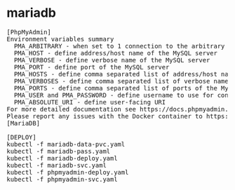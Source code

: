 # mariadb
<pre>
[PhpMyAdmin]
Environment variables summary
  PMA_ARBITRARY - when set to 1 connection to the arbitrary server will be allowed
  PMA_HOST - define address/host name of the MySQL server
  PMA_VERBOSE - define verbose name of the MySQL server
  PMA_PORT - define port of the MySQL server
  PMA_HOSTS - define comma separated list of address/host names of the MySQL servers
  PMA_VERBOSES - define comma separated list of verbose names of the MySQL servers
  PMA_PORTS - define comma separated list of ports of the MySQL servers
  PMA_USER and PMA_PASSWORD - define username to use for config authentication method
  PMA_ABSOLUTE_URI - define user-facing URI
For more detailed documentation see https://docs.phpmyadmin.net/en/latest/setup.html#installing-using-docker
Please report any issues with the Docker container to https://github.com/phpmyadmin/docker/issues
[MariaDB]

[DEPLOY]
kubectl -f mariadb-data-pvc.yaml
kubectl -f mariadb-pass.yaml
kubectl -f mariadb-deploy.yaml
kubectl -f mariadb-svc.yaml
kubectl -f phpmyadmin-deploy.yaml
kubectl -f phpmyadmin-svc.yaml 
</pre>
